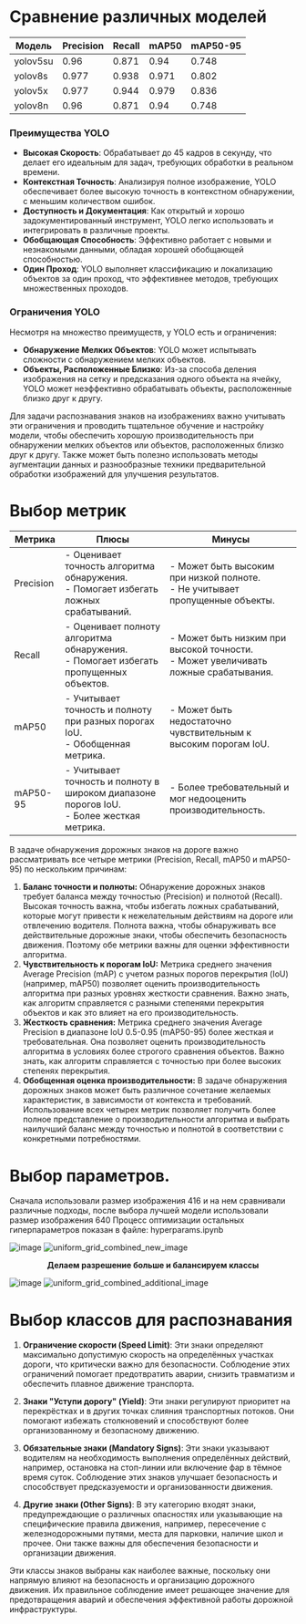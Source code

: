 # Сравнение различных моделей

| Модель   | Precision | Recall  | mAP50 | mAP50-95 |
|----------|-----------|---------|-------|----------|
| yolov5su | 0.96      | 0.871   | 0.94  | 0.748    |
| yolov8s  | 0.977     | 0.938   | 0.971 | 0.802    |
| yolov5x  | 0.977     | 0.944   | 0.979 | 0.836    |
| yolov8n  | 0.96      | 0.871   | 0.94  | 0.748    |
### Преимущества YOLO

- **Высокая Скорость**: Обрабатывает до 45 кадров в секунду, что делает его идеальным для задач, требующих обработки в реальном времени.
- **Контекстная Точность**: Анализируя полное изображение, YOLO обеспечивает более высокую точность в контекстном обнаружении, с меньшим количеством ошибок.
- **Доступность и Документация**: Как открытый и хорошо задокументированный инструмент, YOLO легко использовать и интегрировать в различные проекты.
- **Обобщающая Способность**: Эффективно работает с новыми и незнакомыми данными, обладая хорошей обобщающей способностью.
- **Один Проход**: YOLO выполняет классификацию и локализацию объектов за один проход, что эффективнее методов, требующих множественных проходов.

### Ограничения YOLO

Несмотря на множество преимуществ, у YOLO есть и ограничения:

- **Обнаружение Мелких Объектов**: YOLO может испытывать сложности с обнаружением мелких объектов.
- **Объекты, Расположенные Близко**: Из-за способа деления изображения на сетку и предсказания одного объекта на ячейку, YOLO может неэффективно обрабатывать объекты, расположенные близко друг к другу.

Для задачи распознавания знаков на изображениях важно учитывать эти ограничения и проводить тщательное обучение и настройку модели, чтобы обеспечить хорошую производительность при обнаружении мелких объектов или объектов, расположенных близко друг к другу. Также может быть полезно использовать методы аугментации данных и разнообразные техники предварительной обработки изображений для улучшения результатов.




# Выбор метрик
| Метрика     | Плюсы                                                                                   | Минусы                                                                               |
|-------------|------------------------------------------------------------------------------------------|--------------------------------------------------------------------------------------|
| Precision   | - Оценивает точность алгоритма обнаружения.<br/> - Помогает избегать ложных срабатываний. | - Может быть высоким при низкой полноте.<br/> - Не учитывает пропущенные объекты. |
| Recall      | - Оценивает полноту алгоритма обнаружения.<br/> - Помогает избегать пропущенных объектов. | - Может быть низким при высокой точности.<br/> - Может увеличивать ложные срабатывания. |
| mAP50       | - Учитывает точность и полноту при разных порогах IoU.<br/> - Обобщенная метрика.     | - Может быть недостаточно чувствительным к высоким порогам IoU.                   |
| mAP50-95    | - Учитывает точность и полноту в широком диапазоне порогов IoU.<br/> - Более жесткая метрика. | - Более требовательный и мог недооценить производительность.                 |

В задаче обнаружения дорожных знаков на дороге важно рассматривать все четыре метрики (Precision, Recall, mAP50 и mAP50-95) по нескольким причинам:
1. **Баланс точности и полноты:** Обнаружение дорожных знаков требует баланса между точностью (Precision) и полнотой (Recall). Высокая точность важна, чтобы избегать ложных срабатываний, которые могут привести к нежелательным действиям на дороге или отвлечению водителя. Полнота важна, чтобы обнаруживать все действительные дорожные знаки, чтобы обеспечить безопасность движения. Поэтому обе метрики важны для оценки эффективности алгоритма.
2. **Чувствительность к порогам IoU:** Метрика среднего значения Average Precision (mAP) с учетом разных порогов перекрытия (IoU) (например, mAP50) позволяет оценить производительность алгоритма при разных уровнях жесткости сравнения. Важно знать, как алгоритм справляется с разными степенями перекрытия объектов и как это влияет на его производительность.
3. **Жесткость сравнения:** Метрика среднего значения Average Precision в диапазоне IoU 0.5-0.95 (mAP50-95) более жесткая и требовательная. Она позволяет оценить производительность алгоритма в условиях более строгого сравнения объектов. Важно знать, как алгоритм справляется с точностью при более высоких степенях перекрытия.
4. **Обобщенная оценка производительности:** В задаче обнаружения дорожных знаков может быть различное сочетание желаемых характеристик, в зависимости от контекста и требований. Использование всех четырех метрик позволяет получить более полное представление о производительности алгоритма и выбрать наилучший баланс между точностью и полнотой в соответствии с конкретными потребностями.

# Выбор параметров.
Сначала использовали размер изображения 416 и на нем сравнивали различные подходы, после выбора лучшей модели использовали размер изображения 640
Процесс оптимизации остальных гиперпараметров показан в файле: hyperparams.ipynb

![image](https://github.com/zj-karina/videoDetection/assets/78540764/0b34cce0-c9d7-4218-9d85-64be6a39b43a)
![uniform_grid_combined_new_image](https://github.com/zj-karina/videoDetection/assets/78540764/bb5ef731-be91-4f9c-b79e-b5e45bd84922)



<p align="center"><b>Делаем разрешение больше и балансируем классы</b></p>

![image](https://github.com/zj-karina/videoDetection/assets/78540764/9311c1d7-9256-442d-8ab5-ec97c819e1ef)
![uniform_grid_combined_additional_image](https://github.com/zj-karina/videoDetection/assets/78540764/4a27367a-c40d-4beb-aab1-4e03e5f6b693)


# Выбор классов для распознавания

1. **Ограничение скорости (Speed Limit)**: Эти знаки определяют максимально допустимую скорость на определённых участках дороги, что критически важно для безопасности. Соблюдение этих ограничений помогает предотвратить аварии, снизить травматизм и обеспечить плавное движение транспорта.

2. **Знаки "Уступи дорогу" (Yield)**: Эти знаки регулируют приоритет на перекрёстках и в других точках слияния транспортных потоков. Они помогают избежать столкновений и способствуют более организованному и безопасному движению.

3. **Обязательные знаки (Mandatory Signs)**: Эти знаки указывают водителям на необходимость выполнения определённых действий, например, остановка на стоп-линии или включение фар в тёмное время суток. Соблюдение этих знаков улучшает безопасность и способствует предсказуемости и организованности движения.

4. **Другие знаки (Other Signs)**: В эту категорию входят знаки, предупреждающие о различных опасностях или указывающие на специфические правила движения, например, пересечение с железнодорожными путями, места для парковки, наличие школ и прочее. Они также важны для обеспечения безопасности и организации движения.

Эти классы знаков выбраны как наиболее важные, поскольку они напрямую влияют на безопасность и организацию дорожного движения. Их правильное соблюдение имеет решающее значение для предотвращения аварий и обеспечения эффективной работы дорожной инфраструктуры.

